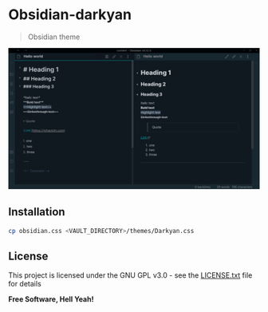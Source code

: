 Obsidian-darkyan
===

> Obsidian theme

![Darkyan Obsidian Theme](screenshot.png)

## Installation

```bash
cp obsidian.css <VAULT_DIRECTORY>/themes/Darkyan.css
```

## License

This project is licensed under the GNU GPL v3.0 - see the [LICENSE.txt](LICENSE.txt) file for details

**Free Software, Hell Yeah!**
